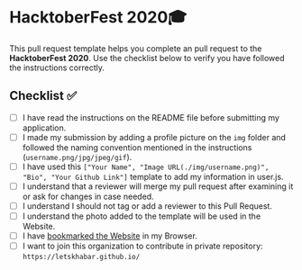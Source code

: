 # HacktoberFest 2020🎓

This pull request template helps you complete an pull request to the **HacktoberFest 2020**. Use the checklist below to verify you have followed the instructions correctly. 

## Checklist ✅

- [ ] I have read the instructions on the README file before submitting my application. 
- [ ] I made my submission by adding a profile picture on the `img` folder and followed the naming convention mentioned in the instructions (`username.png/jpg/jpeg/gif`).
- [ ] I have used this `["Your Name", "Image URL(./img/username.png)", "Bio", "Your Github Link"]` template to add my information in user.js.
- [ ] I understand that a reviewer will merge my pull request after examining it or ask for changes in case needed.
- [ ] I understand I should not tag or add a reviewer to this Pull Request.
- [ ] I understand the photo added to the template will be used in the Website. 
- [ ] I have [bookmarked the Website](https://hack.letskhabar.com) in my Browser.
- [ ] I want to join this organization to contribute in private repository: `https://letskhabar.github.io/` 